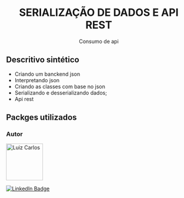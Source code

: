

<h1 align="center">SERIALIZAÇÃO DE DADOS E API REST</h1>

<p align="center"> Consumo de api</p>




</p>

## Descritivo sintético
 - Criando um banckend json
 - Interpretando json
 - Criando as classes com base no json
 - Serializando e desserializando dados;
 - Api rest

## Packges utilizados




### Autor

<img alt="Luiz Carlos" title="Luiz Carlos" src="https://avatars.githubusercontent.com/u/29442285?s=96&v=4" height="100" width="100" />

[![LinkedIn Badge](https://img.shields.io/badge/-LUIZ_CARLOS-blue?style=flat-square&logo=Linkedin&logoColor=white&link=https://www.linkedin.com/in/luizzlcs/)](https://www.linkedin.com/in/luizzlcs/)


